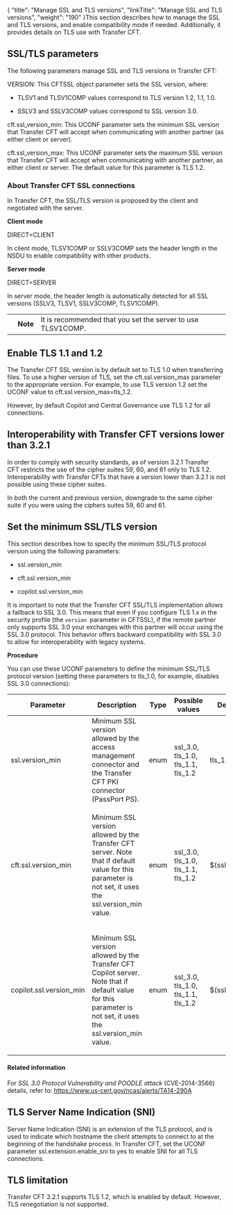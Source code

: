 {
    "title": "Manage SSL and TLS versions",
    "linkTitle": "Manage SSL and TLS versions",
    "weight": "190"
}This section describes how to manage the SSL and TLS versions, and enable compatibility mode if needed. Additionally, it provides details on TLS use with Transfer CFT.

## SSL/TLS parameters

The following parameters manage SSL and TLS versions in Transfer CFT:

VERSION: This CFTSSL object parameter sets the SSL version, where:

-   TLSV1 and TLSV1COMP values correspond to TLS version 1.2, 1.1, 1.0.
-   SSLV3 and SSLV3COMP values correspond to SSL version 3.0.

cft.ssl\_version\_min: This UCONF parameter sets the minimum SSL version that Transfer CFT will accept when communicating with another partner (as either client or server).

cft.ssl\_version\_max: This UCONF parameter sets the maximum SSL version that Transfer CFT will accept when communicating with another partner, as either client or server. The default value for this parameter is TLS 1.2.

### About Transfer CFT SSL connections

In Transfer CFT, the SSL/TLS version is proposed by the client and negotiated with the server.

**Client mode**

DIRECT=CLIENT

In client mode, TLSV1COMP or SSLV3COMP sets the header length in the NSDU to enable compatibility with other products.

**Server mode**

DIRECT=SERVER

In server mode, the header length is automatically detected for all SSL versions (SSLV3, TLSV1, SSLV3COMP, TLSV1COMP).

<table data-cellpadding="0" data-cellspacing="0">
<tbody>
<tr class="odd">
<td data-valign="top"></td>
<td data-valign="top"><span><strong>Note</strong></span></td>
<td data-mc-autonum="&lt;b&gt;Note&lt;/b&gt;" data-valign="top">It is recommended that you set the server to use TLSV1COMP.</td>
</tr>
</tbody>
</table>

## Enable TLS 1.1 and 1.2

The Transfer CFT SSL version is by default set to TLS 1.0 when transferring files. To use a higher version of TLS, set the cft.ssl.version\_max parameter to the appropriate version. For example, to use TLS version 1.2 set the UCONF value to cft.ssl.version\_max=tls\_1.2.

However, by default Copilot and Central Governance use TLS 1.2 for all connections.

## Interoperability with Transfer CFT versions lower than 3.2.1

In order to comply with security standards, as of version 3.2.1 Transfer CFT restricts the use of the cipher suites 59, 60, and 61 only to TLS 1.2. Interoperability with Transfer CFTs that have a version lower than 3.2.1 is not possible using these cipher suites.

In both the current and previous version, downgrade to the same cipher suite if you were using the ciphers suites 59, 60 and 61.

## Set the minimum SSL/TLS version

This section describes how to specify the minimum SSL/TLS protocol version using the following parameters:

-   ssl.version\_min
-   cft.ssl.version\_min
-   copilot.ssl.version\_min

It is important to note that the Transfer CFT SSL/TLS implementation allows a fallback to SSL 3.0. This means that even if you configure TLS 1.x in the security profile (the `version `parameter in CFTSSL), if the remote partner only supports SSL 3.0 your exchanges with this partner will occur using the SSL 3.0 protocol. This behavior offers backward compatibility with SSL 3.0 to allow for interoperability with legacy systems.

**Procedure**

You can use these UCONF parameters to define the minimum SSL/TLS protocol version (setting these parameters to tls\_1.0, for example, disables SSL 3.0 connections):

<table data-cellspacing="0">
<thead>
<tr class="header">
<th>Parameter</th>
<th>Description</th>
<th>Type</th>
<th>Possible values</th>
<th>Default value</th>
</tr>
</thead>
<tbody>
<tr class="odd">
<td>ssl.version_min</td>
<td>Minimum SSL version allowed by the access management connector and the Transfer CFT PKI connector (PassPort PS).</td>
<td>enum</td>
<td>ssl_3.0, tls_1.0, tls_1.1, tls_1.2</td>
<td>tls_1.0</td>
</tr>
<tr class="even">
<td><p>cft.ssl.version_min</p></td>
<td><p>Minimum SSL version allowed by the Transfer CFT server. Note that if default value for this parameter is not set, it uses the ssl.version_min value.</p></td>
<td><p>enum</p></td>
<td>ssl_3.0, tls_1.0, tls_1.1, tls_1.2</td>
<td>$(ssl.version_min)</td>
</tr>
<tr class="odd">
<td><p>copilot.ssl.version_min</p></td>
<td><p>Minimum SSL version allowed by the Transfer CFT Copilot server. Note that if default value for this parameter is not set, it uses the ssl.version_min value.</p></td>
<td>enum</td>
<td>ssl_3.0, tls_1.0, tls_1.1, tls_1.2</td>
<td>$(ssl.version_min)</td>
</tr>
</tbody>
</table>

#### Related information

For *SSL 3.0 Protocol Vulnerability and POODLE attack* (CVE-2014-3566) details, refer to: <https://www.us-cert.gov/ncas/alerts/TA14-290A>

## TLS Server Name Indication (SNI)

Server Name Indication (SNI) is an extension of the TLS protocol, and is used to indicate which hostname the client attempts to connect to at the beginning of the handshake process. In Transfer CFT, set the UCONF parameter ssl.extension.enable\_sni to yes to enable SNI for all TLS connections.

## TLS limitation

Transfer CFT 3.2.1 supports TLS 1.2, which is enabled by default. However, TLS renegotiation is not supported.
